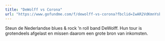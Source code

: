 ```yaml
---
title: "DeWolff vs Corona"
url: "https://www.gofundme.com/f/dewolff-vs-corona?fbclid=IwAR2VdKmnYsbDV4OOD-h9dbi2jc70urO5g7Xbr6ulLedQxjBXcdpbWK_qCeM"
---
```


Steun de Nederlandse blues & rock ’n roll band DeWolff. Hun tour is grotendeels afgelast en missen daarom een grote bron van inkomsten.
